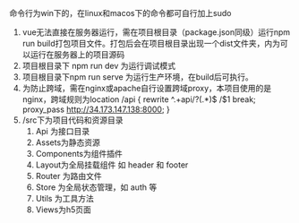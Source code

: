 命令行为win下的，在linux和macos下的命令都可自行加上sudo

1. vue无法直接在服务器运行，需在项目根目录（package.json同级）运行npm run build打包项目文件。打包后会在项目根目录出现一个dist文件夹，内为可以运行在服务器上的项目源码
2. 项目根目录下 npm run dev 为运行调试模式
3. 项目根目录下npm run serve 为运行生产环境，在build后可执行。
4. 为防止跨域，需在nginx或apache自行设置跨域proxy，本项目使用的是nginx，跨域规则为location /api { rewrite ^.+api/?(.*)$ /$1 break; proxy_pass http://34.173.147.138:8000; }
5. /src下为项目代码和资源目录
    1. Api 为接口目录
    2. Assets为静态资源
    3. Components为组件插件
    4. Layout为全局挂载组件 如 header 和 footer
    5. Router 为路由文件
    6. Store 为全局状态管理，如 auth 等
    7. Utils 为工具方法
    8. Views为h5页面